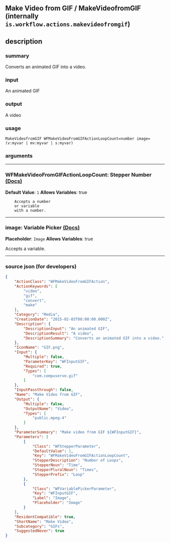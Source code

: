 
## Make Video from GIF / MakeVideofromGIF (internally `is.workflow.actions.makevideofromgif`)


## description

### summary

Converts an animated GIF into a video.


### input

An animated GIF


### output

A video

### usage
```
MakeVideofromGIF WFMakeVideoFromGIFActionLoopCount=number image=(v:myvar | mv:myvar | s:myvar)
```

### arguments

---

### WFMakeVideoFromGIFActionLoopCount: Stepper Number [(Docs)](https://pfgithub.github.io/shortcutslang/gettingstarted#stepper-number-fields)
**Default Value**: `1`
**Allows Variables**: true



		Accepts a number 
		or variable
		with a number.

---

### image: Variable Picker [(Docs)](https://pfgithub.github.io/shortcutslang/gettingstarted#variable-picker-fields)
**Placeholder**: ```
		Image
		```
**Allows Variables**: true



Accepts a variable.

---

### source json (for developers)

```json
{
	"ActionClass": "WFMakeVideoFromGIFAction",
	"ActionKeywords": [
		"video",
		"gif",
		"convert",
		"make"
	],
	"Category": "Media",
	"CreationDate": "2015-02-03T08:00:00.000Z",
	"Description": {
		"DescriptionInput": "An animated GIF",
		"DescriptionResult": "A video",
		"DescriptionSummary": "Converts an animated GIF into a video."
	},
	"IconName": "GIF.png",
	"Input": {
		"Multiple": false,
		"ParameterKey": "WFInputGIF",
		"Required": true,
		"Types": [
			"com.compuserve.gif"
		]
	},
	"InputPassthrough": false,
	"Name": "Make Video from GIF",
	"Output": {
		"Multiple": false,
		"OutputName": "Video",
		"Types": [
			"public.mpeg-4"
		]
	},
	"ParameterSummary": "Make video from GIF ${WFInputGIF}",
	"Parameters": [
		{
			"Class": "WFStepperParameter",
			"DefaultValue": 1,
			"Key": "WFMakeVideoFromGIFActionLoopCount",
			"StepperDescription": "Number of Loops",
			"StepperNoun": "Time",
			"StepperPluralNoun": "Times",
			"StepperPrefix": "Loop"
		},
		{
			"Class": "WFVariablePickerParameter",
			"Key": "WFInputGIF",
			"Label": "Image",
			"Placeholder": "Image"
		}
	],
	"ResidentCompatible": true,
	"ShortName": "Make Video",
	"Subcategory": "GIFs",
	"SuggestedNever": true
}
```
